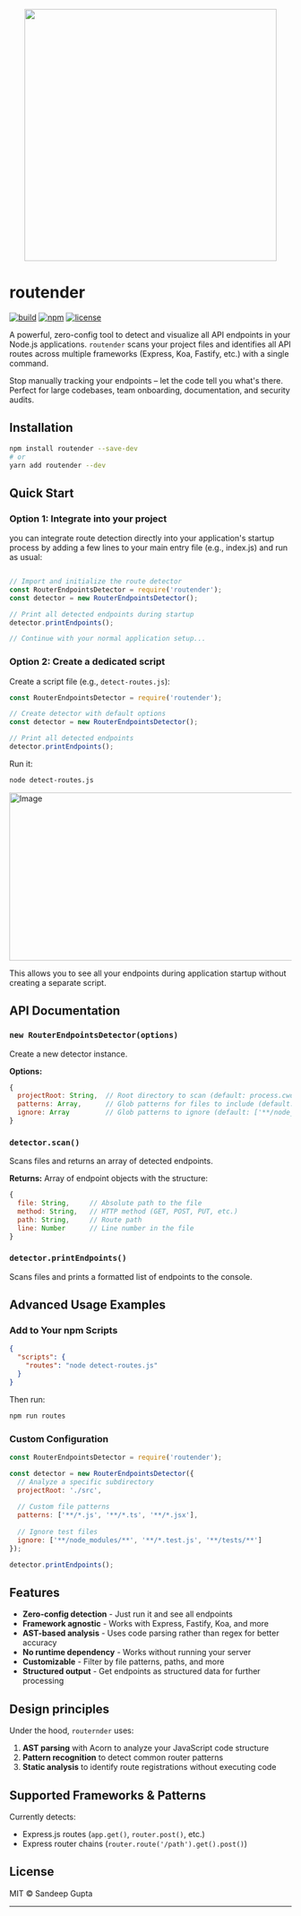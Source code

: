 <p align="center">
  <img src="https://github.com/user-attachments/assets/c36bacf7-e802-43a9-b251-80c8bccad128" width="450" />
</p>


# routender

[![build](https://img.shields.io/badge/build-passing-brightgreen.svg)](https://github.com/Sandigupta/router-endpoints-detector-npm-package-)
[![npm](https://img.shields.io/badge/npm-router--endpoints--detector-red.svg)](https://www.npmjs.com/package/routender)
[![license](https://img.shields.io/badge/license-MIT-brightgreen.svg)](https://opensource.org/licenses/MIT)


A powerful, zero-config tool to detect and visualize all API endpoints in your Node.js applications. `routender` scans your project files and identifies all API routes across multiple frameworks (Express, Koa, Fastify, etc.) with a single command.

Stop manually tracking your endpoints – let the code tell you what's there. Perfect for large codebases, team onboarding, documentation, and security audits.

## Installation

```bash
npm install routender --save-dev
# or
yarn add routender --dev
```

## Quick Start


### Option 1: Integrate into your project

you can integrate route detection directly into your application's startup process by adding a few lines to your main entry file (e.g., index.js) and run as usual:

```javascript

// Import and initialize the route detector
const RouterEndpointsDetector = require('routender');
const detector = new RouterEndpointsDetector();

// Print all detected endpoints during startup
detector.printEndpoints();

// Continue with your normal application setup...
```


### Option 2: Create a dedicated script

Create a script file (e.g., `detect-routes.js`):

```javascript
const RouterEndpointsDetector = require('routender');

// Create detector with default options
const detector = new RouterEndpointsDetector();

// Print all detected endpoints
detector.printEndpoints();
```

Run it:

```bash
node detect-routes.js
```
<img width="1436" height="300" alt="Image" src="https://github.com/user-attachments/assets/e7ab15e3-ac33-41aa-9d4c-1ff4c268718b" />

This allows you to see all your endpoints during application startup without creating a separate script.


## API Documentation

### `new RouterEndpointsDetector(options)`

Create a new detector instance.

**Options:**

```javascript
{
  projectRoot: String,  // Root directory to scan (default: process.cwd())
  patterns: Array,      // Glob patterns for files to include (default: ['**/*.js', '**/*.ts', '**/*.mjs'])
  ignore: Array         // Glob patterns to ignore (default: ['**/node_modules/**', '**/dist/**', '**/build/**'])
}
```

### `detector.scan()`

Scans files and returns an array of detected endpoints.

**Returns:** Array of endpoint objects with the structure:

```javascript
{
  file: String,     // Absolute path to the file
  method: String,   // HTTP method (GET, POST, PUT, etc.)
  path: String,     // Route path
  line: Number      // Line number in the file
}
```

### `detector.printEndpoints()`

Scans files and prints a formatted list of endpoints to the console.

## Advanced Usage Examples

### Add to Your npm Scripts

```json
{
  "scripts": {
    "routes": "node detect-routes.js"
  }
}
```

Then run:

```bash
npm run routes
```

### Custom Configuration

```javascript
const RouterEndpointsDetector = require('routender');

const detector = new RouterEndpointsDetector({
  // Analyze a specific subdirectory
  projectRoot: './src',
  
  // Custom file patterns
  patterns: ['**/*.js', '**/*.ts', '**/*.jsx'],
  
  // Ignore test files
  ignore: ['**/node_modules/**', '**/*.test.js', '**/tests/**']
});

detector.printEndpoints();
```

## Features

- **Zero-config detection** - Just run it and see all endpoints
- **Framework agnostic** - Works with Express, Fastify, Koa, and more
- **AST-based analysis** - Uses code parsing rather than regex for better accuracy
- **No runtime dependency** - Works without running your server
- **Customizable** - Filter by file patterns, paths, and more
- **Structured output** - Get endpoints as structured data for further processing



## Design principles
Under the hood, `routernder` uses:

1. **AST parsing** with Acorn to analyze your JavaScript code structure
2. **Pattern recognition** to detect common router patterns
3. **Static analysis** to identify route registrations without executing code

## Supported Frameworks & Patterns

Currently detects:

- Express.js routes (`app.get()`, `router.post()`, etc.)
- Express router chains (`router.route('/path').get().post()`)

## License

MIT © Sandeep Gupta

---
